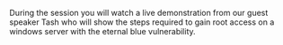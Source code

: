 During the session you will watch a live demonstration from our guest speaker Tash who will show the steps required to gain root access on a windows server with the eternal blue vulnerability.
